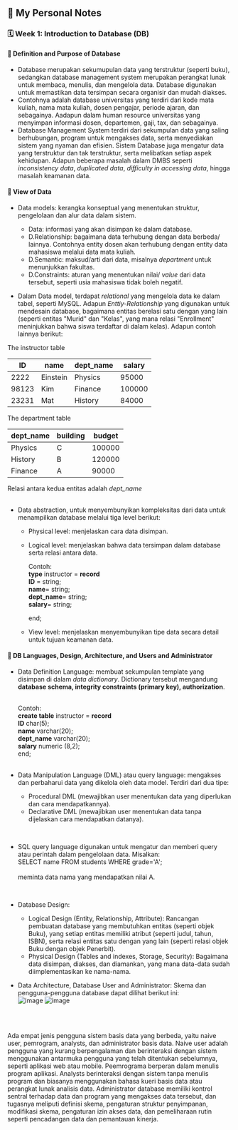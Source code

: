 ## 📘 My Personal Notes

### 🗓️ Week 1: Introduction to Database (DB)

#### 📍 Definition and Purpose of Database
- Database merupakan sekumupulan data yang terstruktur (seperti buku), sedangkan database management system merupakan perangkat lunak untuk membaca, menulis, dan mengelola data. Database digunakan untuk memastikan data tersimpan secara organisir dan mudah diakses.
- Contohnya adalah database universitas yang terdiri dari kode mata kuliah, nama mata kuliah, dosen pengajar, periode ajaran, dan sebagainya. Aadapun dalam human resource universitas yang menyimpan informasi dosen, departemen, gaji, tax, dan sebagainya.
- Database Management System terdiri dari sekumpulan data yang saling berhubungan, program untuk mengakses data, serta menyediakan sistem yang nyaman dan efisien. Sistem Database juga mengatur data yang terstruktur dan tak terstruktur, serta melibatkan setiap aspek kehidupan. Adapun beberapa masalah dalam DMBS seperti _inconsistency data_, _duplicated data_, _difficulty in accessing data_, hingga masalah keamanan data.
      <br />

#### 📍 View of Data
- Data models: kerangka konseptual yang menentukan struktur, pengelolaan dan alur data dalam sistem.
  * Data: informasi yang akan disimpan ke dalam database.
  * D.Relationship: bagaimana data terhubung dengan data berbeda/ lainnya. Contohnya entity dosen akan terhubung dengan entity data mahasiswa melalui data mata kuliah.  
  * D.Semantic: maksud/arti dari data, misalnya _department_ untuk menunjukkan fakultas.
  * D.Constraints: aturan yang menentukan nilai/ _value_ dari data tersebut, seperti usia mahasiswa tidak boleh negatif.

- Dalam Data model, terdapat _relational_ yang mengelola data ke dalam tabel, seperti MySQL. Adapun _Enttiy-Relationship_ yang digunakan untuk mendesain database, bagaimana entitas berelasi satu dengan yang lain (seperti entitas "Murid" dan "Kelas", yang mana relasi "Enrollment" meninjukkan bahwa siswa terdaftar di dalam kelas). Adapun contoh lainnya berikut:

The instructor table

  |ID|name|dept_name|salary|
  |---|---|----|----|
  |2222|Einstein|Physics|95000|
  |98123|Kim|Finance|100000|
  |23231|Mat| History|84000|
  
The department table

 |dept_name|building|budget|
  |---|---|----|
  |Physics|C|100000|
  |History|B|120000|
  |Finance|A|90000|

 Relasi antara kedua entitas adalah _dept_name_
<br />
<br />
 
- Data abstraction, untuk menyembunyikan kompleksitas dari data untuk menampilkan database melalui tiga level berikut:
    * Physical level: menjelaskan cara data disimpan.
    * Logical level: menjelaskan bahwa data tersimpan dalam database serta relasi antara data.
      <br />
      
      Contoh:      <br />
      **type** instructor = **record**      <br />
             **ID** = string;      <br />
             **name**= string;      <br />
             **dept_name**= string;      <br />
             **salary**= string;      <br />

      end;
      <br />

    * View level: menjelaskan menyembunyikan tipe data secara detail untuk tujuan keamanan data.
      <br />

#### 📍 DB Languages, Design, Architecture, and Users and Administrator
- Data Definition Language: membuat sekumpulan template yang disimpan di dalam _data dictionary_. Dictionary tersebut mengandung **database schema, integrity constraints (primary key), authorization**.

  <br/>Contoh: <br/>
      **create table** instructor = **record**      <br />
             **ID** char(5);      <br />
             **name** varchar(20);      <br />
             **dept_name** varchar(20);      <br />
             **salary** numeric (8,2);      <br />
             end;
      <br />
      <br />

- Data Manipulation Language (DML) atau query language: mengakses dan perbaharui data yang dikelola oleh data model. Terdiri dari dua tipe:
   * Procedural DML (mewajibkan user menentukan data yang diperlukan dan cara mendapatkannya).
   * Declarative DML (mewajibkan user menentukan data tanpa dijelaskan cara mendapatkan datanya).
<br />

- SQL query language digunakan untuk mengatur dan memberi query atau perintah dalam pengelolaan data. Misalkan: <br/>
SELECT name FROM students WHERE grade='A';<br/>
<br/> meminta data nama yang mendapatkan nilai A.
<br/>

- Database Design:
   * Logical Design (Entity, Relationship, Attribute): Rancangan pembuatan database yang membutuhkan entitas (seperti objek Buku), yang setiap entitas memiliki atribut (seperti judul, tahun, ISBN), serta relasi entitas satu dengan yang lain (seperti relasi objek Buku dengan objek Penerbit).
   * Physical Design (Tables and indexes, Storage, Security): Bagaimana data disimpan, diakses, dan diamankan, yang mana data-data sudah diimplementasikan ke nama-nama.

- Data Architecture, Database User and Administrator: Skema dan pengguna-pengguna database dapat dilihat berikut ini: <br/>
![image](https://github.com/nicholast25/Catatan-Sistem-Basis-Data/assets/147079216/cb1a750e-9be5-43df-b98e-0cb8229fce51)
 ![image](https://github.com/nicholast25/Catatan-Sistem-Basis-Data/assets/147079216/aaecc04d-1572-4374-9ff9-6ae3ac6d6df8)


<br/><br/>

 Ada empat jenis pengguna sistem basis data yang berbeda, yaitu naive user, pemrogram, analysts, dan administrator basis data. Naive user adalah pengguna yang kurang berpengalaman dan berinteraksi dengan sistem menggunakan antarmuka pengguna yang telah ditentukan sebelumnya, seperti aplikasi web atau mobile. Peemrograma berperan dalam menulis program aplikasi. Analysts berinteraksi dengan sistem tanpa menulis program dan biasanya menggunakan bahasa kueri basis data atau perangkat lunak analisis data. Administrator database memiliki kontrol sentral terhadap data dan program yang mengakses data tersebut, dan tugasnya meliputi definisi skema, pengaturan struktur penyimpanan, modifikasi skema, pengaturan izin akses data, dan pemeliharaan rutin seperti pencadangan data dan pemantauan kinerja.



